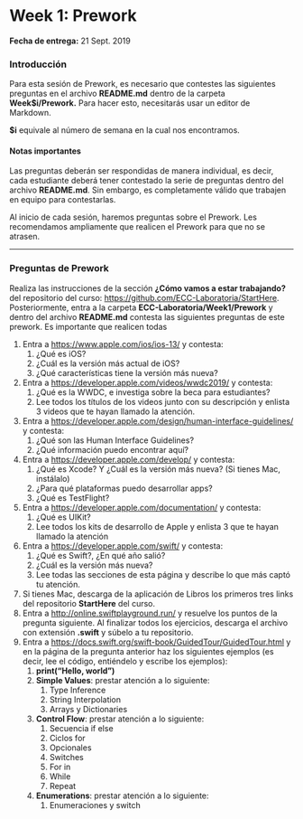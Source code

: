 # Week 1: Prework

**Fecha de entrega:** 21 Sept. 2019 

### Introducción 

Para esta sesión de Prework, es necesario que contestes las siguientes preguntas en el archivo **README.md** dentro de la carpeta **Week$i/Prework.** Para hacer esto, necesitarás usar un editor de Markdown. 

**$i** equivale al número de semana en la cual nos encontramos. 

#### **Notas importantes** 

Las preguntas deberán ser respondidas de manera individual, es decir, cada estudiante deberá tener contestado la serie de preguntas dentro del  archivo **README.md**. Sin embargo, es completamente válido que trabajen en equipo para contestarlas. 

Al inicio de cada sesión, haremos preguntas sobre el Prework. Les recomendamos ampliamente que realicen el Prework para que no se atrasen. 

---

### Preguntas de Prework 

Realiza las instrucciones de la sección **¿Cómo vamos a estar trabajando?** del repositorio del curso: https://github.com/ECC-Laboratoria/StartHere. Posteriormente, entra a la carpeta **ECC-Laboratoria/Week1/Prework** y dentro del archivo **README.md** contesta las siguientes preguntas de este prework. Es importante que realicen todas 

1. Entra a https://www.apple.com/ios/ios-13/ y contesta:
   1. ¿Qué es iOS?
   2. ¿Cuál es la versión más actual de iOS?
   3. ¿Qué características tiene la versión más nueva?
2. Entra a https://developer.apple.com/videos/wwdc2019/ y contesta: 
   1. ¿Qué es la WWDC, e investiga sobre la beca para estudiantes?
   2. Lee todos los títulos de los videos junto con su descripción y enlista 3 videos que te hayan llamado la atención. 
3. Entra a https://developer.apple.com/design/human-interface-guidelines/ y contesta: 
   1. ¿Qué son las Human Interface Guidelines?
   2. ¿Qué información puedo encontrar aquí?
4. Entra a https://developer.apple.com/develop/ y contesta: 
   1. ¿Qué es Xcode? Y ¿Cuál es la versión más nueva? (Si tienes Mac, instálalo) 
   2. ¿Para qué plataformas puedo desarrollar apps?
   3. ¿Qué es TestFlight?
5. Entra a https://developer.apple.com/documentation/ y contesta: 
   1. ¿Qué es UIKit?
   2. Lee todos los kits de desarrollo de Apple y enlista 3 que te hayan llamado la atención
6. Entra a https://developer.apple.com/swift/ y contesta: 
   1. ¿Qué es Swift?, ¿En qué año salió?
   2. ¿Cuál es la versión más nueva?
   3. Lee todas las secciones de esta página y describe lo que más captó tu atención. 
7. Si tienes Mac, descarga de la aplicación de Libros los primeros tres links del repositorio **StartHere** del curso. 
8. Entra a http://online.swiftplayground.run/ y resuelve los puntos de la pregunta siguiente. Al finalizar todos los ejercicios, descarga el archivo con extensión **.swift** y súbelo a tu repositorio.
9. Entra a https://docs.swift.org/swift-book/GuidedTour/GuidedTour.html y en la página de la pregunta anterior haz los siguientes ejemplos (es decir, lee el código, entiéndelo y escribe los ejemplos): 
   1. **print(“Hello, world”)** 
   2. **Simple Values**: prestar atención a lo siguiente: 
      1. Type Inference 
      2. String Interpolation
      3. Arrays y Dictionaries 
   3. **Control Flow**: prestar atención a lo siguiente:
      1. Secuencia if else 
      2. Ciclos for 
      3. Opcionales 
      4. Switches 
      5. For in 
      6. While 
      7. Repeat
   4. **Enumerations**: prestar atención a lo siguiente:
      1. Enumeraciones y switch 

